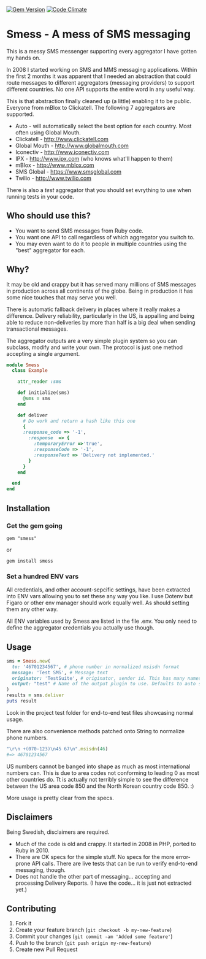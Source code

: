 [![Gem Version](https://badge.fury.io/rb/smess.png)](http://badge.fury.io/rb/smess)
[![Code Climate](https://codeclimate.com/github/eimermusic/smess.png)](https://codeclimate.com/github/eimermusic/smess)

# Smess - A mess of SMS messaging

This is a messy SMS messenger supporting every aggregator I have gotten my hands on.

In 2008 I started working on SMS and MMS messaging applications. Within the first 2 months it was apparent that I needed an abstraction that could route messages to different aggregators (messaging providers) to support different countries. No one API supports the entire word in any useful way.

This is that abstraction finally cleaned up (a little) enabling it to be public. Everyone from mBlox to  Clickatell. The following 7 aggregators are supported.

* Auto - will automatically select the best option for each country. Most often using Global Mouth.
* Clickatell - http://www.clickatell.com
* Global Mouth - http://www.globalmouth.com
* Iconectiv - http://www.iconectiv.com
* IPX - http://www.ipx.com (who knows what'll happen to them)
* mBlox - http://www.mblox.com
* SMS Global - https://www.smsglobal.com
* Twilio - http://www.twilio.com

There is also a _test_ aggregator that you should set evrything to use when running tests in your code.


## Who should use this?

* You want to send SMS messages from Ruby code.
* You want one API to call regardless of which aggregator you switch to.
* You may even want to do it to people in multiple countries using the "best" aggregator for each.

## Why?

It may be old and crappy but it has served many millions of SMS messages in production across all continents of the globe. Being in production it has some nice touches that may serve you well.

There is automatic fallback delivery in places where it really makes a difference. Delivery reliability, particularly in the US, is appalling and being able to reduce non-deliveries by more than half is a big deal when sending transactional messages.

The aggregator outputs are a very simple plugin system so you can subclass, modify and write your own. The protocol is just one method accepting a single argument.

```ruby
module Smess
  class Example

    attr_reader :sms

    def initialize(sms)
      @sms = sms
    end

    def deliver
      # Do work and return a hash like this one
      {
      :response_code => '-1',
        :response  => {
          :temporaryError =>'true',
          :responseCode => '-1',
          :responseText => 'Delivery not implemented.'
        }
      }
    end

  end
end
```



## Installation

### Get the gem going

```
gem "smess"
```
or
```
gem install smess
```

### Set a hundred ENV vars
All credentials, and other account-sepcific settings, have been extracted into ENV vars allowing you to set these any way you like. I use Dotenv but Figaro or other env manager should work equally well. As should setting them any other way.

All ENV variables used by Smess are listed in the file .env. You only need to define the aggregator credentials you actually use though.

## Usage

```ruby
sms = Smess.new(
  to: '46701234567', # phone number in normalized msisdn format
  message: 'Test SMS', # Message text
  originator: 'TestSuite', # originator, sender id. This has many names. Outside the US this can usually be set to whatever you like.
  output: "test" # Name of the output plugin to use. Defaults to auto select.
)
results = sms.deliver
puts result
```

Look in the project test folder for end-to-end test files showcasing normal usage.

There are also convenience methods patched onto String to normalize phone numbers.
```ruby
"\r\n +(070-123)\n45 67\n".msisdn(46)
#=> 46701234567
```
US numbers cannot be banged into shape as much as most international numbers can. This is due to area codes not conforming to leading 0 as most other countries do. Tt is actually not terribly simple to see the difference between the US area code 850 and the North Korean country code 850. :)

More usage is pretty clear from the specs.

## Disclaimers

Being Swedish, disclaimers are required.

* Much of the code is old and crappy. It started in 2008 in PHP, ported to Ruby in 2010.
* There are OK specs for the simple stuff. No specs for the more error-prone API calls. There are live tests that can be run to verify end-to-end messaging, though.
* Does not handle the other part of messaging... accepting and processing Delivery Reports. (I have the code... it is just not extracted yet.)



## Contributing

1. Fork it
2. Create your feature branch (`git checkout -b my-new-feature`)
3. Commit your changes (`git commit -am 'Added some feature'`)
4. Push to the branch (`git push origin my-new-feature`)
5. Create new Pull Request